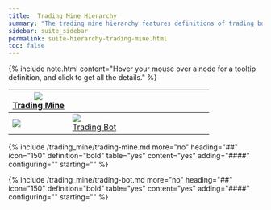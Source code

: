 ```yaml
---
title:  Trading Mine Hierarchy
summary: "The trading mine hierarchy features definitions of trading bots."
sidebar: suite_sidebar
permalink: suite-hierarchy-trading-mine.html
toc: false
---
```


{% include note.html content="Hover your mouse over a node for a tooltip definition, and click to get all the details." %}

<table class='hierarchyTable'><thead><tr><th><a href='#trading-mine' data-toggle='tooltip' data-original-title='{{site.data.trading_mine.trading_mine}}'><img src='images/icons/nodes/png50/trading-mine.png' /><br />Trading Mine</a></th><th></th><th></th><th></th><th></th><th></th><th></th><th></th><th></th><th></th><th></th><th></th><th></th></tr></thead><tbody>
<tr><td><img src='images/icons/various/png/tree-connector-elbow.png' /></td><td><a href='#trading-bot' data-toggle='tooltip' data-original-title='{{site.data.trading_mine.trading_bot}}'><img src='images/icons/nodes/png50/trading-bot.png' /><br />Trading Bot</a></td><td></td><td></td><td></td><td></td><td></td><td></td><td></td><td></td><td></td><td></td><td></td></tr></tbody></table>


{% include /trading_mine/trading-mine.md more="no" heading="##" icon="150" definition="bold" table="yes" content="yes" adding="####" configuring="" starting="" %}

{% include /trading_mine/trading-bot.md more="no" heading="##" icon="150" definition="bold" table="yes" content="yes" adding="####" configuring="" starting="" %}







